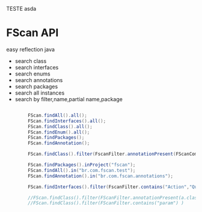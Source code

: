 TESTE asda

# FScan API

easy reflection java

- search class
- search interfaces
- search enums
- search annotations
- search packages
- search all instances
- search by filter,name,partial name,package


```java

        FScan.findAll().all();
        FScan.findInterfaces().all();
        FScan.findClass().all();
        FScan.findEnum().all();
        FScan.findPackages();
        FScan.findAnnotation();

        FScan.findClass().filter(FscanFilter.annotationPresent(FScanComponent.class)).all();

        FScan.findPackages().inProject("fscan");
        FScan.findAll().in("br.com.fscan.test");
        FScan.findAnnotation().in("br.com.fscan.annotations");

        FScan.findInterfaces().filter(FscanFilter.contains("Action","Query")).in("br.com.fscan");

        //FScan.findClass().filter(FScanFilter.annotationPresent(a.class,b.class ...) )
        //FScan.findClass().filter(FScanFilter.contains("param") )

```
